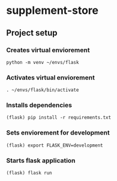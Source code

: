 # supplement-store

## Project setup

### Creates virtual enviorement

```
python -m venv ~/envs/flask
```

### Activates virtual enviorement

```
. ~/envs/flask/bin/activate
```

### Installs dependencies

```
(flask) pip install -r requirements.txt
```

### Sets enviorement for development

```
(flask) export FLASK_ENV=development
```

### Starts flask application

```
(flask) flask run
```
